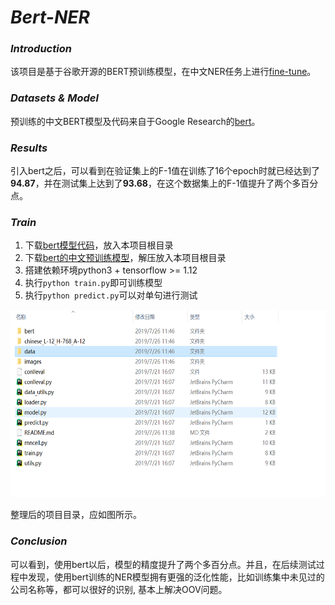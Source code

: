 # *Bert-NER*

### *Introduction*

该项目是基于谷歌开源的BERT预训练模型，在中文NER任务上进行[fine-tune](https://github.com/google-research/bert)。

### *Datasets & Model*

预训练的中文BERT模型及代码来自于Google Research的[bert](https://github.com/google-research/bert)。

### *Results*

引入bert之后，可以看到在验证集上的F-1值在训练了16个epoch时就已经达到了**94.87**，并在测试集上达到了**93.68**，在这个数据集上的F-1值提升了两个多百分点。

### *Train*

1. 下载[bert模型代码](https://github.com/google-research/bert)，放入本项目根目录
2. 下载[bert的中文预训练模型](https://storage.googleapis.com/bert_models/2018_11_03/chinese_L-12_H-768_A-12.zip)，解压放入本项目根目录
3. 搭建依赖环境python3 + tensorflow >= 1.12
4. 执行`python train.py`即可训练模型
5. 执行`python predict.py`可以对单句进行测试

<img src="images/Snipaste_2019-07-26_11-48-28.png" height="300px">

整理后的项目目录，应如图所示。

### *Conclusion*

可以看到，使用bert以后，模型的精度提升了两个多百分点。并且，在后续测试过程中发现，使用bert训练的NER模型拥有更强的泛化性能，比如训练集中未见过的公司名称等，都可以很好的识别, 基本上解决OOV问题。

